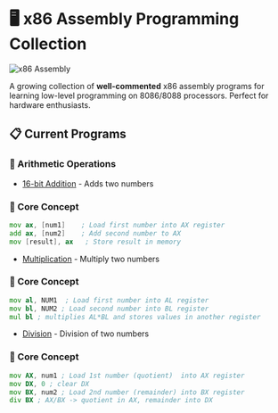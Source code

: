 # 🖥️ x86 Assembly Programming Collection

![x86 Assembly](https://img.shields.io/badge/Assembly-x86-red) 

A growing collection of **well-commented** x86 assembly programs for learning low-level programming on 8086/8088 processors. Perfect for hardware enthusiasts.

## 📋 Current Programs

### 🔢 Arithmetic Operations
- [16-bit Addition](arithmetic/addition.asm) - Adds two numbers

### 🧠 Core Concept
```asm
mov ax, [num1]    ; Load first number into AX register
add ax, [num2]    ; Add second number to AX
mov [result], ax   ; Store result in memory
```
- [Multiplication](Multiplication.asm) - Multiply two numbers

### 🧠 Core Concept
```asm
mov al, NUM1  ; Load first number into AL register
mov bl, NUM2 ; Load second number into BL register
mul bl ; multiplies AL*BL and stores values in another register 
```
- [Division](Division.asm) - Division of two numbers

### 🧠 Core Concept
```asm
mov AX, num1 ; Load 1st number (quotient)  into AX register
mov DX, 0 ; clear DX
mov BX, num2 ; Load 2nd number (remainder) into BX register
div BX ; AX/BX -> quotient in AX, remainder into DX
```
